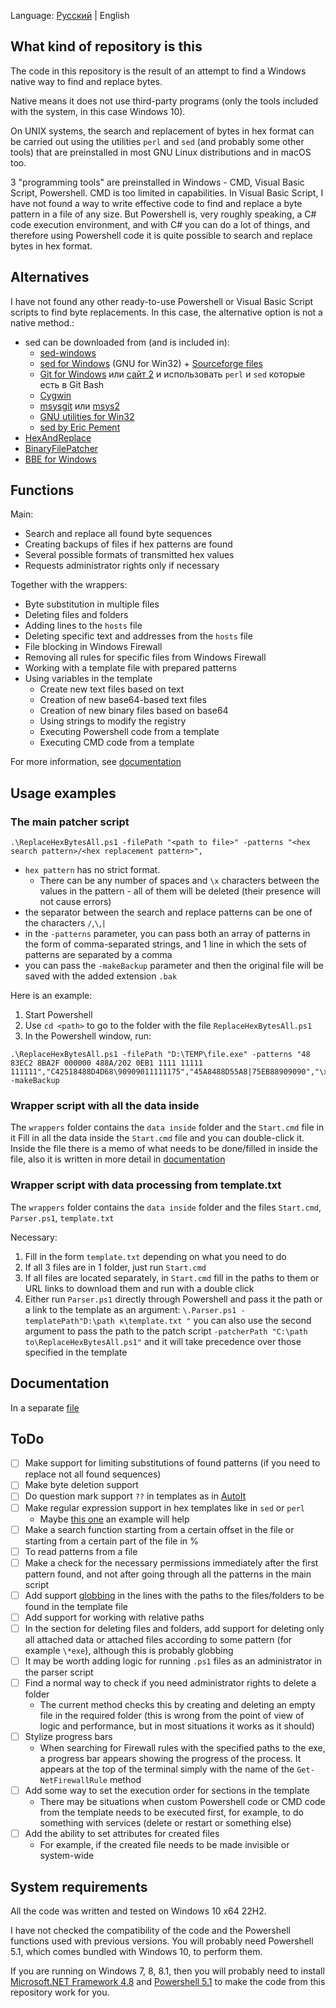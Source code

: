 Language: [Русский](README_RU.md) | English

## What kind of repository is this

The code in this repository is the result of an attempt to find a Windows native way to find and replace bytes.

Native means it does not use third-party programs (only the tools included with the system, in this case Windows 10).

On UNIX systems, the search and replacement of bytes in hex format can be carried out using the utilities `perl` and `sed` (and probably some other tools) that are preinstalled in most GNU Linux distributions and in macOS too.

3 "programming tools" are preinstalled in Windows - CMD, Visual Basic Script, Powershell.
CMD is too limited in capabilities. In Visual Basic Script, I have not found a way to write effective code to find and replace a byte pattern in a file of any size. But Powershell is, very roughly speaking, a C# code execution environment, and with C# you can do a lot of things, and therefore using Powershell code it is quite possible to search and replace bytes in hex format.

## Alternatives

I have not found any other ready-to-use Powershell or Visual Basic Script scripts to find byte replacements.
In this case, the alternative option is not a native method.:

- sed can be downloaded from (and is included in):
    - [sed-windows](https://github.com/mbuilov/sed-windows)
    - [sed for Windows](https://gnuwin32.sourceforge.net/packages/sed.htm) (GNU for Win32) + [Sourceforge files](https://sourceforge.net/projects/gnuwin32/files/sed/)
    - [Git for Windows](https://git-scm.com/download/win) или [сайт 2](https://gitforwindows.org/) и использовать `perl` и `sed` которые есть в Git Bash
    - [Cygwin](https://cygwin.com/)
    - [msysgit](https://github.com/msysgit/msysgit/) или [msys2](https://www.msys2.org/)
    - [GNU utilities for Win32](https://unxutils.sourceforge.net/)
    - [sed by Eric Pement](https://www.pement.org/sed/)
- [HexAndReplace](https://github.com/jjxtra/HexAndReplace)
- [BinaryFilePatcher](https://github.com/Invertex/BinaryFilePatcher)
- [BBE for Windows](https://anilech.blogspot.com/2016/09/binary-block-editor-bbe-for-windows.html)

## Functions

Main:
- Search and replace all found byte sequences
- Creating backups of files if hex patterns are found
- Several possible formats of transmitted hex values
- Requests administrator rights only if necessary

Together with the wrappers:
- Byte substitution in multiple files
- Deleting files and folders
- Adding lines to the `hosts` file
- Deleting specific text and addresses from the `hosts` file
- File blocking in Windows Firewall
- Removing all rules for specific files from Windows Firewall
- Working with a template file with prepared patterns
- Using variables in the template
  - Create new text files based on text
  - Creation of new base64-based text files
  - Creation of new binary files based on base64
  - Using strings to modify the registry
  - Executing Powershell code from a template
  - Executing CMD code from a template

For more information, see [documentation](./docs/docs_EN.md)

## Usage examples

### The main patcher script

```
.\ReplaceHexBytesAll.ps1 -filePath "<path to file>" -patterns "<hex search pattern>/<hex replacement pattern>",
```
- `hex pattern` has no strict format.
  - There can be any number of spaces and `\x` characters between the values in the pattern - all of them will be deleted (their presence will not cause errors)
- the separator between the search and replace patterns can be one of the characters `/`,`\`,`|`
- in the `-patterns` parameter, you can pass both an array of patterns in the form of comma-separated strings, and 1 line in which the sets of patterns are separated by a comma
- you can pass the `-makeBackup` parameter and then the original file will be saved with the added extension `.bak`

Here is an example:

1. Start Powershell
2. Use `cd <path>` to go to the folder with the file `ReplaceHexBytesAll.ps1`
3. In the Powershell window, run:
```
.\ReplaceHexBytesAll.ps1 -filePath "D:\TEMP\file.exe" -patterns "48 83EC2 8BA2F 000000 488A/202 0EB1 1111 11111 111111","C42518488D4D68\90909011111175","45A8488D55A8|75EB88909090","\xAA\x7F\xBB\x08\xE3\x4D|\xBB\x90\xB1\xE8\x99\x4D" -makeBackup
```

### Wrapper script with all the data inside

The `wrappers` folder contains the `data inside` folder and the `Start.cmd` file in it
Fill in all the data inside the `Start.cmd` file and you can double-click it.
Inside the file there is a memo of what needs to be done/filled in inside the file, also it is written in more detail in [documentation](./docs/docs_EN.md)

### Wrapper script with data processing from template.txt

The `wrappers` folder contains the `data inside` folder and the files `Start.cmd`, `Parser.ps1`, `template.txt`

Necessary:
1. Fill in the form `template.txt` depending on what you need to do
2. If all 3 files are in 1 folder, just run `Start.cmd`
3. If all files are located separately, in `Start.cmd` fill in the paths to them or URL links to download them and run with a double click
4. Either run `Parser.ps1` directly through Powershell and pass it the path or a link to the template as an argument:
``
\.Parser.ps1 -templatePath"D:\path к\template.txt "
``
you can also use the second argument to pass the path to the patch script `-patcherPath "C:\path to\ReplaceHexBytesAll.ps1"` and it will take precedence over those specified in the template


## Documentation

In a separate [file](./docs/docs_EN.md)

## ToDo

- [ ] Make support for limiting substitutions of found patterns (if you need to replace not all found sequences)
- [ ] Make byte deletion support
- [ ] Do question mark support `??` in templates as in [AutoIt](https://www.autoitscript.com/autoit3/docs/functions/StringRegExp.htm)
- [ ] Make regular expression support in hex templates like in `sed` or `perl`
  - Maybe [this one](https://stackoverflow.com/a/55314611) an example will help
- [ ] Make a search function starting from a certain offset in the file or starting from a certain part of the file in %
- [ ] To read patterns from a file
- [ ] Make a check for the necessary permissions immediately after the first pattern found, and not after going through all the patterns in the main script
- [ ] Add support [globbing](https://stackoverflow.com/questions/30229465/what-is-file-globbing) in the lines with the paths to the files/folders to be found in the template file
- [ ] Add support for working with relative paths
- [ ] In the section for deleting files and folders, add support for deleting only all attached data or attached files according to some pattern (for example `\*exe`), although this is probably globbing
- [ ] It may be worth adding logic for running `.ps1` files as an administrator in the parser script
- [ ] Find a normal way to check if you need administrator rights to delete a folder
  - The current method checks this by creating and deleting an empty file in the required folder (this is wrong from the point of view of logic and performance, but in most situations it works as it should)
- [ ] Stylize progress bars
  - When searching for Firewall rules with the specified paths to the exe, a progress bar appears showing the progress of the process. It appears at the top of the terminal simply with the name of the `Get-NetFirewallRule` method
- [ ] Add some way to set the execution order for sections in the template
  - There may be situations when custom Powershell code or CMD code from the template needs to be executed first, for example, to do something with services (delete or restart or something else)
- [ ] Add the ability to set attributes for created files
  - For example, if the created file needs to be made invisible or system-wide

## System requirements

All the code was written and tested on Windows 10 x64 22H2.

I have not checked the compatibility of the code and the Powershell functions used with previous versions. You will probably need Powershell 5.1, which comes bundled with Windows 10, to perform them.

If you are running on Windows 7, 8, 8.1, then you will probably need to install [Microsoft.NET Framework 4.8](https://support.microsoft.com/topic/microsoft-net-framework-4-8-offline-installer-for-windows-9d23f658-3b97-68ab-d013-aa3c3e7495e0) and [Powershell 5.1](https://www.microsoft.com/download/details.aspx/?id=54616) to make the code from this repository work for you.
